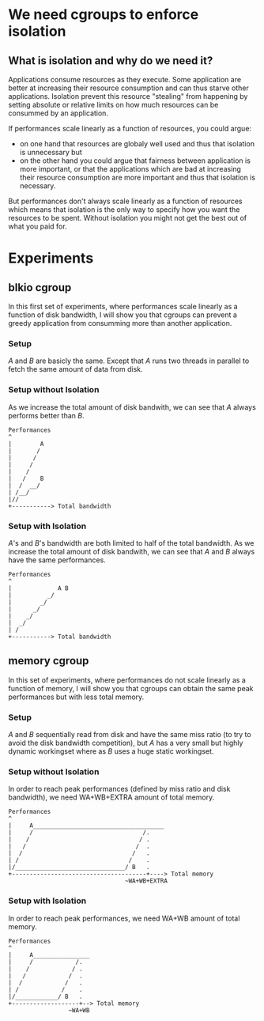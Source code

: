 # We need cgroups to enforce isolation
## What is isolation and why do we need it?

Applications consume resources as they execute. Some application are better at increasing their resource consumption and can thus starve other applications. Isolation prevent this resource "stealing" from happening by setting absolute or relative limits on how much resources can be consummed by an application.

If performances scale linearly as a function of resources, you could argue:
- on one hand that resources are globaly well used and thus that isolation is unnecessary  but
- on the other hand you could argue that fairness between application is more important, or that the applications which are bad at increasing their resource consumption are more important and thus that isolation is necessary.

But performances don't always scale linearly as a function of resources which means that isolation is the only way to specify how you want the resources to be spent. Without isolation you might not get the best out of what you paid for.

# Experiments
## blkio cgroup
In this first set of experiments, where performances scale linearly as a function of disk bandwidth, I will show you that cgroups can prevent a greedy application from consumming more than another application.

### Setup
*A* and *B* are basicly the same. Except that *A* runs two threads in parallel to fetch the same amount of data from disk.

### Setup without Isolation
As we increase the total amount of disk bandwith, we can see that *A* always performs better than *B*.
```
Performances
^
|        A 
|       /
|      / 
|     /
|    /
|   /    B
|  /  __/
| /__/
|//
+-----------> Total bandwidth
```

### Setup with Isolation
*A*'s and *B*'s bandwidth are both limited to half of the total bandwidth.
As we increase the total amount of disk bandwith, we can see that *A* and *B* always have the same performances.
```
Performances
^
|             A B
|          _/
|        _/
|      _/
|    _/
|  _/
| /
+-----------> Total bandwidth
```

## memory cgroup
In this set of experiments, where performances do not scale linearly as a function of memory, I will show you that cgroups can obtain the same peak performances but with less total memory.

### Setup
*A* and *B* sequentially read from disk and have the same miss ratio (to try to avoid the disk bandwidth competition), but *A* has a very small but highly dynamic workingset where as *B* uses a huge static workingset.

### Setup without Isolation
In order to reach peak performances (defined by miss ratio and disk bandwidth), we need WA+WB+EXTRA amount of total memory.
```
Performances
^
|     A_____________________________________
|     /                               /.
|    /                               / . 
|   /                               /  . 
|  /                               /   .  
| /                               /    .
|/_______________________________/ B   . 
+--------------------------------------+----> Total memory
                                 ~WA+WB+EXTRA
```

### Setup with Isolation
In order to reach peak performances, we need WA+WB amount of total memory.
```
Performances
^
|     A________________
|     /            /.
|    /            / . 
|   /            /  . 
|  /            /   .  
| /            /    .
|/____________/ B   . 
+-------------------+--> Total memory
                 ~WA+WB
```
